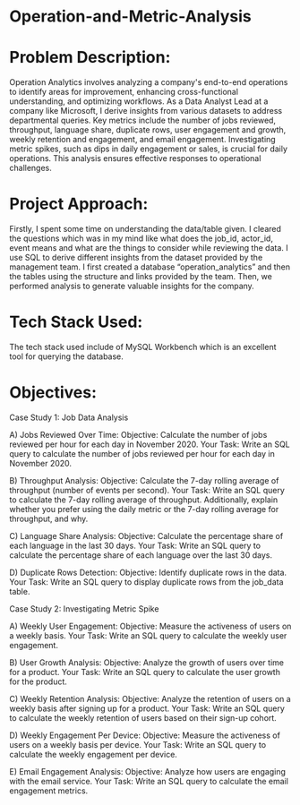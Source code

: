 # Operation-and-Metric-Analysis

# Problem Description:
Operation Analytics involves analyzing a company's end-to-end operations to identify areas for improvement, enhancing cross-functional understanding, and optimizing workflows. As a Data Analyst Lead at a company like Microsoft, I derive insights from various datasets to address departmental queries. Key metrics include the number of jobs reviewed, throughput, language share, duplicate rows, user engagement and growth, weekly retention and engagement, and email engagement. Investigating metric spikes, such as dips in daily engagement or sales, is crucial for daily operations. This analysis ensures effective responses to operational challenges.

# Project Approach:
Firstly, I spent some time on understanding the data/table given. I cleared the questions which was in my mind like what does the job_id, actor_id, event means and what are the things to consider while reviewing the data. I use SQL to derive different insights from the dataset provided by the management team. I first created a database “operation_analytics” and then the tables using the structure and links provided by the team. Then, we performed analysis to generate valuable insights for the company.

# Tech Stack Used:
The tech stack used include of MySQL Workbench which is an excellent tool for querying the database.

# Objectives: 
Case Study 1: Job Data Analysis

A) Jobs Reviewed Over Time:
Objective: Calculate the number of jobs reviewed per hour for each day in November 2020.
Your Task: Write an SQL query to calculate the number of jobs reviewed per hour for each day in November 2020.

B) Throughput Analysis:
Objective: Calculate the 7-day rolling average of throughput (number of events per second).
Your Task: Write an SQL query to calculate the 7-day rolling average of throughput. Additionally, explain whether you prefer using the daily metric or the 7-day rolling average for throughput, and why.

C) Language Share Analysis:
Objective: Calculate the percentage share of each language in the last 30 days.
Your Task: Write an SQL query to calculate the percentage share of each language over the last 30 days.

D) Duplicate Rows Detection:
Objective: Identify duplicate rows in the data.
Your Task: Write an SQL query to display duplicate rows from the job_data table.

Case Study 2: Investigating Metric Spike

A) Weekly User Engagement:
Objective: Measure the activeness of users on a weekly basis.
Your Task: Write an SQL query to calculate the weekly user engagement.

B) User Growth Analysis:
Objective: Analyze the growth of users over time for a product.
Your Task: Write an SQL query to calculate the user growth for the product.

C) Weekly Retention Analysis:
Objective: Analyze the retention of users on a weekly basis after signing up for a product.
Your Task: Write an SQL query to calculate the weekly retention of users based on their sign-up cohort.

D) Weekly Engagement Per Device:
Objective: Measure the activeness of users on a weekly basis per device.
Your Task: Write an SQL query to calculate the weekly engagement per device.

E) Email Engagement Analysis:
Objective: Analyze how users are engaging with the email service.
Your Task: Write an SQL query to calculate the email engagement metrics.
